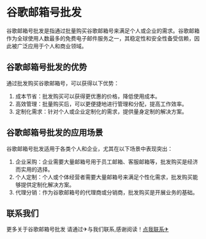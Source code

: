 # 谷歌邮箱号批发

谷歌邮箱号批发是指通过批量购买谷歌邮箱号来满足个人或企业的需求。谷歌邮箱作为全球使用人数最多的免费电子邮件服务之一，其稳定性和安全性备受信赖，因此被广泛应用于个人和商业领域。

## 谷歌邮箱号批发的优势

通过批发购买谷歌邮箱号，可以获得以下优势：

1. 成本节省：批发购买可以获得更优惠的价格，降低使用成本。
2. 高效管理：批量购买后，可以更便捷地进行管理和分配，提高工作效率。
3. 定制化需求：针对个人或企业定制化的需求，提供量身定制的解决方案。

## 谷歌邮箱号批发的应用场景

谷歌邮箱号批发适用于各类个人和企业，尤其在以下场景中表现突出：

1. 企业采购：企业需要大量邮箱号用于员工邮箱、客服邮箱等，批发购买是经济而实用的选择。
2. 个人定制：个人或个体经营者需要大量邮箱号来满足个性化需求，批发购买能够提供定制化解决方案。
3. 代理分销：作为谷歌邮箱号的代理商或分销商，批发购买是开展业务的基础。

## 联系我们

更多关于谷歌邮箱号批发 请通过✈与我们联系,感谢阅读！[点我联系✈](https://auth.G208.com)